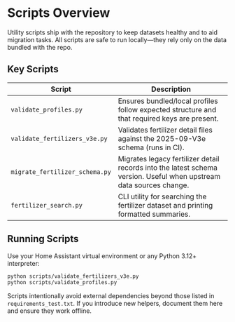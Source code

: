 ﻿# Scripts Overview

Utility scripts ship with the repository to keep datasets healthy and to aid migration tasks. All scripts are safe to run locally—they rely only on the data bundled with the repo.

## Key Scripts

| Script | Description |
|--------|-------------|
| `validate_profiles.py` | Ensures bundled/local profiles follow expected structure and that required keys are present. |
| `validate_fertilizers_v3e.py` | Validates fertilizer detail files against the 2025-09-V3e schema (runs in CI). |
| `migrate_fertilizer_schema.py` | Migrates legacy fertilizer detail records into the latest schema version. Useful when upstream data sources change. |
| `fertilizer_search.py` | CLI utility for searching the fertilizer dataset and printing formatted summaries. |

## Running Scripts

Use your Home Assistant virtual environment or any Python 3.12+ interpreter:

```bash
python scripts/validate_fertilizers_v3e.py
python scripts/validate_profiles.py
```

Scripts intentionally avoid external dependencies beyond those listed in `requirements_test.txt`. If you introduce new helpers, document them here and ensure they work offline.
